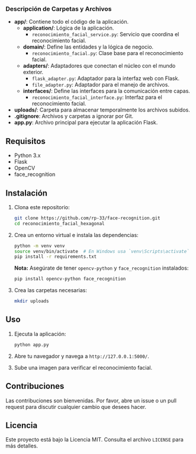 
### Descripción de Carpetas y Archivos

- **app/**: Contiene todo el código de la aplicación.
  - **application/**: Lógica de la aplicación.
    - `reconocimiento_facial_service.py`: Servicio que coordina el reconocimiento facial.
  - **domain/**: Define las entidades y la lógica de negocio.
    - `reconocimiento_facial.py`: Clase base para el reconocimiento facial.
  - **adapters/**: Adaptadores que conectan el núcleo con el mundo exterior.
    - `flask_adapter.py`: Adaptador para la interfaz web con Flask.
    - `file_adapter.py`: Adaptador para el manejo de archivos.
  - **interfaces/**: Define las interfaces para la comunicación entre capas.
    - `reconocimiento_facial_interface.py`: Interfaz para el reconocimiento facial.
- **uploads/**: Carpeta para almacenar temporalmente los archivos subidos.
- **.gitignore**: Archivos y carpetas a ignorar por Git.
- **app.py**: Archivo principal para ejecutar la aplicación Flask.

## Requisitos

- Python 3.x
- Flask
- OpenCV
- face_recognition

## Instalación

1. Clona este repositorio:
    ```bash
    git clone https://github.com/rp-33/face-recognition.git
    cd reconocimiento_facial_hexagonal
    ```

2. Crea un entorno virtual e instala las dependencias:
    ```bash
    python -m venv venv
    source venv/bin/activate  # En Windows usa `venv\Scripts\activate`
    pip install -r requirements.txt
    ```

    **Nota:** Asegúrate de tener `opencv-python` y `face_recognition` instalados:
    ```bash
    pip install opencv-python face_recognition
    ```

3. Crea las carpetas necesarias:
    ```bash
    mkdir uploads
    ```

## Uso

1. Ejecuta la aplicación:
    ```bash
    python app.py
    ```

2. Abre tu navegador y navega a `http://127.0.0.1:5000/`.

3. Sube una imagen para verificar el reconocimiento facial.

## Contribuciones

Las contribuciones son bienvenidas. Por favor, abre un issue o un pull request para discutir cualquier cambio que desees hacer.

## Licencia

Este proyecto está bajo la Licencia MIT. Consulta el archivo `LICENSE` para más detalles.

